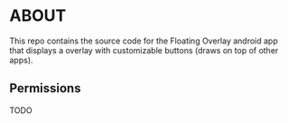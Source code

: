 # ABOUT

This repo contains the source code for the Floating Overlay android app that
displays a overlay with customizable buttons (draws on top of other apps).

## Permissions

TODO
